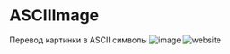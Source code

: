 # ASCIIImage
Перевод картинки в ASCII символы
![image](https://user-images.githubusercontent.com/58989414/129910593-ac33e35a-5468-4574-84dc-8aae235a9ba9.png)
![website](https://user-images.githubusercontent.com/58989414/129910759-055047f7-cfc4-40a2-b48f-6619e3e62410.jpg)
